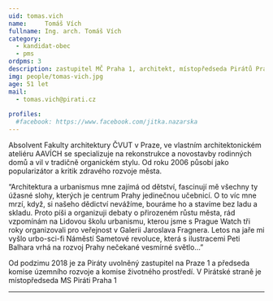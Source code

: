 ```yaml
---
uid: tomas.vich
name:     Tomáš Vích
fullname: Ing. arch. Tomáš Vích  
category:
  - kandidat-obec
  - pms
ordpms: 3  
description: zastupitel MČ Praha 1, architekt, místopředseda Pirátů Prahy 1
img: people/tomas-vich.jpg
age: 51 let
mail:
  - tomas.vich@pirati.cz
 
profiles:
  #facebook: https://www.facebook.com/jitka.nazarska
---
```


Absolvent Fakulty architektury ČVUT v Praze, ve vlastním architektonickém ateliéru AAVÍCH se specializuje na rekonstrukce a novostavby rodinných domů a vil v tradičně organickém stylu. Od roku 2006 působí jako popularizátor a kritik zdravého rozvoje města. 

“Architektura a urbanismus mne zajímá od dětství, fascinují mě všechny ty úžasné slohy, kterých je centrum Prahy jedinečnou učebnicí. O to víc mne mrzí, když, si našeho dědictví nevážíme, bouráme ho a stavíme bez ladu a skladu. Proto píši a organizuji debaty o přirozeném růstu města, rád vzpomínám na Lidovou školu urbanismu, kterou jsme s Prague Watch tři roky organizovali pro veřejnost v Galerii Jaroslava Fragnera. Letos na jaře mi vyšlo urbo-sci-fi Náměstí Sametové revoluce, která s ilustracemi Peti Balhara vrhá na rozvoj Prahy nečekané vesmírné světlo…”

Od podzimu 2018 je za Piráty uvolněný zastupitel na Praze 1 a předseda komise územního rozvoje a komise životného prostředí. V Pirátské straně je místopředseda MS Piráti Praha 1 

---
